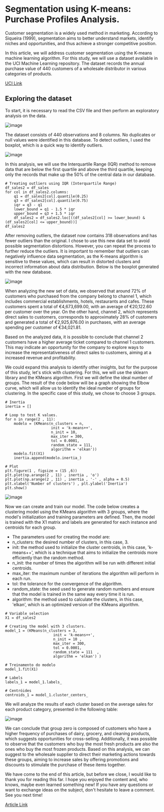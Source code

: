 # Segmentation using K-means: Purchase Profiles Analysis.
Customer segmentation is a widely used method in marketing. According to Siqueira (1999), segmentation aims to better understand markets, identify niches and opportunities, and thus achieve a stronger competitive position.

In this article, we will address customer segmentation using the K-means machine learning algorithm. For this study, we will use a dataset available in the UCI Machine Learning repository. The dataset records the annual purchase value of 440 customers of a wholesale distributor in various categories of products.

[UCI Link](https://archive.ics.uci.edu/ml/datasets/Wholesale+customers#)

## Exploring the dataset

To start, it is necessary to read the CSV file and then perform an exploratory analysis on the data.

![image](https://github.com/rafaAguilhera/segmentation-analysis/assets/119620977/8641c20f-d267-4413-8a00-938b21e4cbf8)

The dataset consists of 440 observations and 8 columns. No duplicates or null values were identified in this database.
To detect outliers, I used the boxplot, which is a quick way to identify outliers.

![image](https://github.com/rafaAguilhera/segmentation-analysis/assets/119620977/faf96100-df99-4676-83fe-64e27ed0cff8)


In this analysis, we will use the Interquartile Range (IQR) method to remove data that are below the first quartile and above the third quartile, keeping only the records that make up the 50% of the central data in our database.

```` 
# Treating outliers using IQR (Interquartile Range)
df_sales2 = df_sales
for col in df_sales2.columns:
    q1 = df_sales2[col].quantile(0.25)
    q3 = df_sales2[col].quantile(0.75)
    iqr = q3 - q1
    lower_bound = q1 - 1.5 * iqr
    upper_bound = q3 + 1.5 * iqr
    df_sales2 = df_sales2.loc[((df_sales2[col] >= lower_bound) & (df_sales2[col] <= upper_bound))]
df_sales2
````

After removing outliers, the dataset now contains 318 observations and has fewer outliers than the original. I chose to use this new data set to avoid possible segmentation distortions. However, you can repeat the process to further reduce the outliers. It is important to remember that outliers can negatively influence data segmentation, as the K-means algorithm is sensitive to these values, which can result in distorted clusters and incorrect information about data distribution.
Below is the boxplot generated with the new database.

![image](https://github.com/rafaAguilhera/segmentation-analysis/assets/119620977/8fccb2dc-f235-4a87-835d-98f676dcf36a)

When analyzing the new set of data, we observed that around 72% of customers who purchased from the company belong to channel 1, which includes commercial establishments, hotels, restaurants and cafes. These customers spent a total of €4,673,699.00, with an average of €20,122.60 per customer over the year. On the other hand, channel 2, which represents direct sales to customers, corresponds to approximately 28% of customers and generated a total of €2,925,876.00 in purchases, with an average spending per customer of €34,021.81.

Based on the analyzed data, it is possible to conclude that channel 2 customers have a higher average ticket compared to channel 1 customers. This may indicate an opportunity for the company to explore ways to increase the representativeness of direct sales to customers, aiming at a increased revenue and profitability.

We could expand this analysis to identify other insights, but for the purpose of this study, let's stick with clustering. For this, we will use the sklearn library and the KMeans algorithm.
First we will define the ideal number of groups. The result of the code below will be a graph showing the Elbow curve, which will allow us to identify the ideal number of groups for clustering. In the specific case of this study, we chose to choose 3 groups.

````
# Inertia
inertia = []

# Loop to test K values.
for n in range(2 , 11):
    modelo = (KMeans(n_clusters = n,
                     init = 'k-means++', 
                     n_init = 10,
                     max_iter = 300, 
                     tol = 0.0001,  
                     random_state = 111, 
                     algorithm = 'elkan'))
    modelo.fit(X1)
    inertia.append(modelo.inertia_)

# Plot
plt.figure(1 , figsize = (15 ,6))
plt.plot(np.arange(2 , 11) , inertia , 'o')
plt.plot(np.arange(2 , 11) , inertia , '-' , alpha = 0.5)
plt.xlabel('Number of clusters') , plt.ylabel('Inertia')
plt.show()
````
![image](https://github.com/rafaAguilhera/segmentation-analysis/assets/119620977/169d9405-5c80-4c60-98d0-0c109e45ea07)

Now we can create and train our model. The code below creates a clustering model using the KMeans algorithm with 3 groups, where the model's initialization and training parameters are defined. Then, the model is trained with the X1 matrix and labels are generated for each instance and centroids for each group.

* The parameters used for creating the model are:
* n_clusters: the desired number of clusters, in this case, 3.
* init: the method used to initialize the cluster centroids, in this case, 'k-means++', which is a technique that aims to initialize the centroids more efficiently than the random method.
* n_init: the number of times the algorithm will be run with different initial centroids.
* max_iter: the maximum number of iterations the algorithm will perform in each run.
* tol: the tolerance for the convergence of the algorithm.
* random_state: the seed used to generate random numbers and ensure that the model is trained in the same way every time it is run.
* algorithm: the method used to calculate the clusters, in this case, 'elkan', which is an optimized version of the KMeans algorithm.

````
# Variable selection
X1 = df_sales2

# Creating the model with 3 clusters.
model_1 = (KMeans(n_clusters = 3,
                      init = 'k-means++', 
                      n_init = 10 ,
                      max_iter = 300, 
                      tol = 0.0001,  
                      random_state = 111  , 
                      algorithm = 'elkan') )

# Treinamento do modelo
model_1.fit(X1)

# Labels
labels_1 = model_1.labels_

# Centróides
centroids_1 = model_1.cluster_centers_
````
We will analyze the results of each cluster based on the average sales for each product category, presented in the following table: 

![image](https://github.com/rafaAguilhera/segmentation-analysis/assets/119620977/4d3dafbc-12c0-4339-b896-f0b1801aa4c5)

We can conclude that group zero is composed of customers who have a higher frequency of purchases of dairy, grocery, and cleaning products, which suggests opportunities for cross-selling. Additionally, it was possible to observe that the customers who buy the most fresh products are also the ones who buy the most frozen products. Based on this analysis, we can suggest to the wholesale supplier to direct their marketing actions towards these groups, aiming to increase sales by offering promotions and discounts to stimulate the purchase of these items together.

We have come to the end of this article, but before we close, I would like to thank you for reading this far. I hope you enjoyed the content and, who knows, maybe even learned something new! If you have any questions or want to exchange ideas on the subject, don't hesitate to leave a comment. See you next time!

[Article Link](https://www.linkedin.com/posts/aguilhera_activity-7060314634280460289-T5Uu?utm_source=share&utm_medium=member_desktop)
